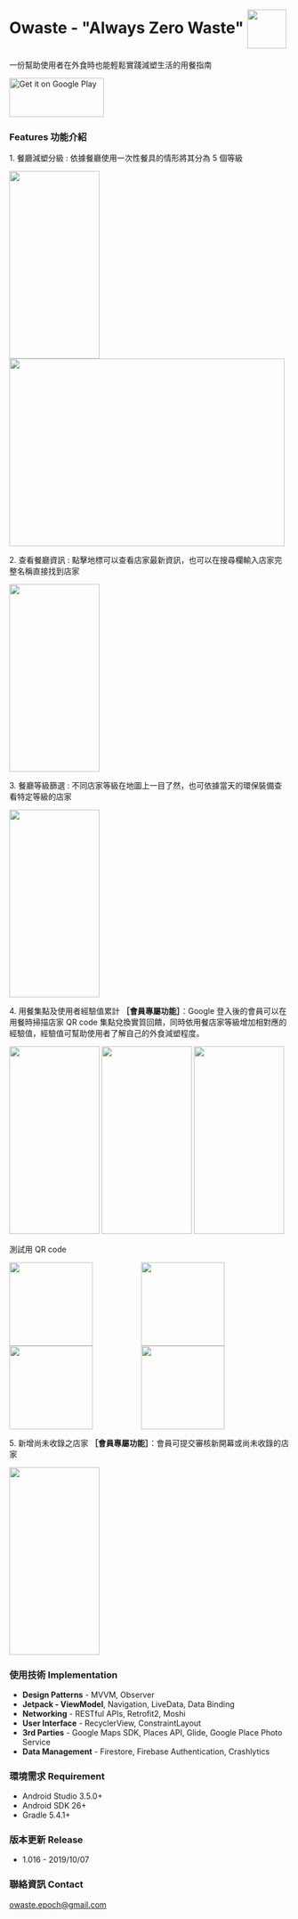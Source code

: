 # Owaste - "Always Zero Waste" <img height="70" width="70" align="center" src='https://firebasestorage.googleapis.com/v0/b/owaste.appspot.com/o/owaste_icon_v1.6.png?alt=media&token=e4f7e9c8-af5d-46d2-88ab-611e552b2632'/>
一份幫助使用者在外食時也能輕鬆實踐減塑生活的用餐指南

<a href='https://play.google.com/store/apps/details?id=com.epoch.owaste&pcampaignid=pcampaignidMKT-Other-global-all-co-prtnr-py-PartBadge-Mar2515-1'><img alt='Get it on Google Play' src='https://play.google.com/intl/en_us/badges/static/images/badges/en_badge_web_generic.png' height="70" width="170"/></a>

### Features 功能介紹

1\. 餐廳減塑分級 : 依據餐廳使用一次性餐具的情形將其分為 5 個等級

<img height="336.9" width="162" src='https://firebasestorage.googleapis.com/v0/b/owaste.appspot.com/o/1.jpg?alt=media&token=02c4bb9d-1629-46e1-9582-60c7de4965bb'/> <img height="336.9" width="494.7" align="top" src='https://firebasestorage.googleapis.com/v0/b/owaste.appspot.com/o/table_level_info_1.png?alt=media&token=c04d09fe-6e43-4860-a0ae-dfdb5eb38661'/>

2\. 查看餐廳資訊 : 點擊地標可以查看店家最新資訊，也可以在搜尋欄輸入店家完整名稱直接找到店家

<img height="336.9" width="162" src='https://firebasestorage.googleapis.com/v0/b/owaste.appspot.com/o/3.jpg?alt=media&token=0f951d5c-4520-4af6-ada2-0f29394d95fe'/>

3\. 餐廳等級篩選 : 不同店家等級在地圖上一目了然，也可依據當天的環保裝備查看特定等級的店家

<img height="336.9" width="162" src='https://firebasestorage.googleapis.com/v0/b/owaste.appspot.com/o/7.jpg?alt=media&token=6a1c3ca7-88ce-4fa2-afce-292edb5bbedb'/>

4\. 用餐集點及使用者經驗值累計 **［會員專屬功能］**：Google 登入後的會員可以在用餐時掃描店家 QR code 集點兌換實質回饋，同時依用餐店家等級增加相對應的經驗值，經驗值可幫助使用者了解自己的外食減塑程度。

<img height="336.9" width="162" src='https://firebasestorage.googleapis.com/v0/b/owaste.appspot.com/o/2.jpg?alt=media&token=8214a2dc-b77c-4893-947f-e1ef738d9642'/> <img height="336.9" width="162" src='https://firebasestorage.googleapis.com/v0/b/owaste.appspot.com/o/5.jpg?alt=media&token=93be32ff-9901-43b4-9924-fddb65ac3e8c'/> <img height="336.9" width="162" src='https://firebasestorage.googleapis.com/v0/b/owaste.appspot.com/o/8.jpg?alt=media&token=58dadb4f-084b-4703-9dbd-03c9658ed2ae'/>

測試用 QR code 

<img height="150" width="150" align="top" src='https://firebasestorage.googleapis.com/v0/b/owaste.appspot.com/o/a11b5c%E5%96%9C%E6%86%A8%E5%85%92ENJOY%20%E8%87%BA%E5%8C%97%E9%A4%90%E5%BB%B3.png?alt=media&token=b713d0b6-7aa3-4587-baff-dfd3c3816ee2'/>&nbsp;&nbsp;&nbsp;&nbsp;&nbsp;&nbsp;&nbsp;&nbsp;&nbsp;&nbsp;&nbsp;&nbsp;&nbsp;&nbsp;&nbsp;&nbsp;&nbsp;&nbsp;&nbsp;&nbsp;&nbsp;&nbsp;<img height="150" width="150" align="top" src='https://firebasestorage.googleapis.com/v0/b/owaste.appspot.com/o/a2b4cAWESOME%20BURGER.PNG?alt=media&token=4bad09c1-9a3b-4e26-97f9-ae562cd41433'/>&nbsp;&nbsp;&nbsp;&nbsp;&nbsp;&nbsp;&nbsp;&nbsp;&nbsp;&nbsp;&nbsp;&nbsp;&nbsp;&nbsp;&nbsp;&nbsp;&nbsp;&nbsp;&nbsp;&nbsp;&nbsp;&nbsp;<img height="150" width="150" align="top" src='https://firebasestorage.googleapis.com/v0/b/owaste.appspot.com/o/a14b4c%E7%B4%85%E5%A0%82%E6%96%B0%E5%B7%9D%E5%91%B3%E9%A4%90%E5%BB%B3.png?alt=media&token=c0c607af-1eb4-4ec3-9911-d5ed9867273c'/>&nbsp;&nbsp;&nbsp;&nbsp;&nbsp;&nbsp;&nbsp;&nbsp;&nbsp;&nbsp;&nbsp;&nbsp;&nbsp;&nbsp;&nbsp;&nbsp;&nbsp;&nbsp;&nbsp;&nbsp;&nbsp;&nbsp;<img height="150" width="150" align="top" src='https://firebasestorage.googleapis.com/v0/b/owaste.appspot.com/o/a49b3c%E6%8B%89%E4%BA%9E%E6%BC%A2%E5%A0%A1%20%E8%BF%B4%E9%BE%8D%E5%85%89%E5%95%9F.png?alt=media&token=cd7d089b-236d-4921-ba33-050c90c2d2cd'/>

5\. 新增尚未收錄之店家 **［會員專屬功能］**：會員可提交審核新開幕或尚未收錄的店家

<img height="336.9" width="162" src='https://firebasestorage.googleapis.com/v0/b/owaste.appspot.com/o/4.jpg?alt=media&token=672239ba-f7e9-43d5-adde-b47722da40fc'/>

### **使用技術 Implementation**
* **Design Patterns** - MVVM, Observer
* **Jetpack - ViewModel**, Navigation, LiveData, Data Binding
* **Networking** - RESTful APIs, Retrofit2, Moshi
* **User Interface** - RecyclerView, ConstraintLayout
* **3rd Parties** - Google Maps SDK, Places API, Glide, Google Place Photo Service
* **Data Management** - Firestore, Firebase Authentication, Crashlytics

### 環境需求 Requirement
* Android Studio 3.5.0+
* Android SDK 26+
* Gradle 5.4.1+

### 版本更新 Release

* 1.016 - 2019/10/07

### 聯絡資訊 Contact
<owaste.epoch@gmail.com>
